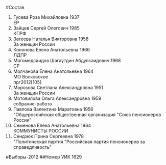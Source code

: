#Состав
1. Гусева Роза Михайловна 1937   
    ЕР
2. Зайцев Сергей Олегович 1985   
    КПРФ
3. Затеева Наталья Викторовна 1958   
    За женщин России
4. Кононова Елена Анатольевна 1966   
    ЛДПР
5. Магомедсаидов Шагаутдин Абдулсаидович 1968   
    СР
6. Молчанова Елена Анатольевна 1964   
    МО Волковское    
    прг2012[105]
7. Морозова Светлана Александровна 1951   
    За женщин России
8. Мотовилова Ольга Александровна 1959   
    собрание-работа
9. Павлова Валентина Маратовна 1956   
    "Общероссийская общественная организация "Союз пенсионеров России"
10. Семенова Елена Анатольевна 1964   
    КОММУНИСТЫ РОССИИ
11. Сендзюк Прина Сергеевна 1978   
    "Политическая партия "Российская партия пенсионеров за справедливость"

#Выборы-2012
##Номер УИК
1629